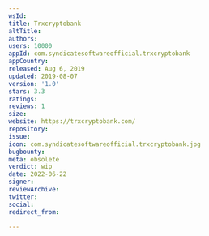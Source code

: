 ```yaml
---
wsId: 
title: Trxcryptobank
altTitle: 
authors: 
users: 10000
appId: com.syndicatesoftwareofficial.trxcryptobank
appCountry: 
released: Aug 6, 2019
updated: 2019-08-07
version: '1.0'
stars: 3.3
ratings: 
reviews: 1
size: 
website: https://trxcryptobank.com/
repository: 
issue: 
icon: com.syndicatesoftwareofficial.trxcryptobank.jpg
bugbounty: 
meta: obsolete
verdict: wip
date: 2022-06-22
signer: 
reviewArchive: 
twitter: 
social: 
redirect_from: 

---
```



